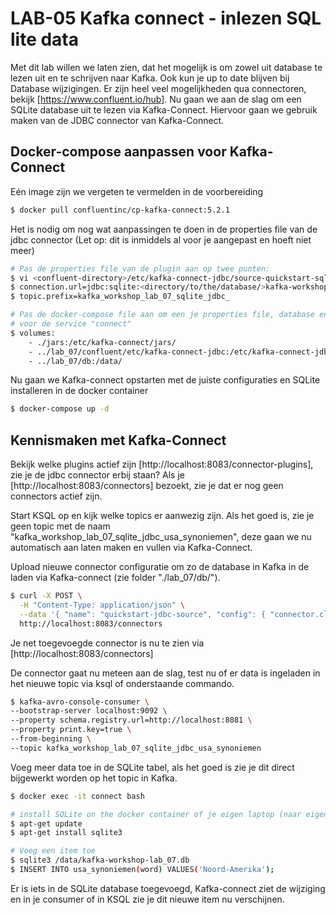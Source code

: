 # LAB-05 Kafka connect - inlezen SQL lite data 

Met dit lab willen we laten zien, dat het mogelijk is om zowel uit database te lezen uit en te schrijven naar Kafka. Ook kun je up to date blijven bij Database wijzigingen. Er zijn heel veel mogelijkheden qua connectoren, bekijk [https://www.confluent.io/hub]. Nu gaan we aan de slag om een SQLite database uit te lezen via Kafka-Connect. Hiervoor gaan we gebruik maken van de JDBC connector van Kafka-Connect.


## Docker-compose aanpassen voor Kafka-Connect
Eén image zijn we vergeten te vermelden in de voorbereiding
```sh
$ docker pull confluentinc/cp-kafka-connect:5.2.1
```

Het is nodig om nog wat aanpassingen te doen in de properties file van de jdbc connector 
(Let op: dit is inmiddels al voor je aangepast en hoeft niet meer)
```sh
# Pas de properties file van de plugin aan op twee punten:
$ vi <confluent-directory>/etc/kafka-connect-jdbc/source-quickstart-sqlite.properties
$ connection.url=jdbc:sqlite:<directory/to/the/database/>kafka-workshop-lab_07.db
$ topic.prefix=kafka_workshop_lab_07_sqlite_jdbc_

# Pas de docker-compose file aan om een je properties file, database en je plugin locatie te mounten:
# voor de service "connect"
$ volumes:
    - ./jars:/etc/kafka-connect/jars/
    - ../lab_07/confluent/etc/kafka-connect-jdbc:/etc/kafka-connect-jdbc/
    - ../lab_07/db:/data/
```

Nu gaan we Kafka-connect opstarten met de juiste configuraties en SQLite installeren in de docker container
```sh
$ docker-compose up -d
```

## Kennismaken met Kafka-Connect

Bekijk welke plugins actief zijn [http://localhost:8083/connector-plugins], zie je de jdbc connector erbij staan? Als je [http://localhost:8083/connectors] bezoekt, zie je dat er nog geen connectors actief zijn. 

Start KSQL op en kijk welke topics er aanwezig zijn. Als het goed is, zie je geen topic met de naam "kafka_workshop_lab_07_sqlite_jdbc_usa_synoniemen", deze gaan we nu automatisch aan laten maken en vullen via Kafka-Connect.

Upload nieuwe connector configuratie om zo de database in Kafka in de laden via Kafka-connect (zie folder "./lab_07/db/").
```sh
$ curl -X POST \
  -H "Content-Type: application/json" \
  --data '{ "name": "quickstart-jdbc-source", "config": { "connector.class": "io.confluent.connect.jdbc.JdbcSourceConnector", "tasks.max": 1, "connection.url": "jdbc:sqlite:/data/kafka-workshop-lab_07.db", "mode": "incrementing", "incrementing.column.name": "id", "timestamp.column.name": "modified", "topic.prefix": "kafka_workshop_lab_07_sqlite_jdbc_", "poll.interval.ms": 1000 } }' \
  http://localhost:8083/connectors 
```

Je net toegevoegde connector is nu te zien via [http://localhost:8083/connectors]

De connector gaat nu meteen aan de slag, test nu of er data is ingeladen in het nieuwe topic via ksql of onderstaande commando. 
```sh
$ kafka-avro-console-consumer \
--bootstrap-server localhost:9092 \
--property schema.registry.url=http://localhost:8081 \
--property print.key=true \
--from-beginning \
--topic kafka_workshop_lab_07_sqlite_jdbc_usa_synoniemen
```

Voeg meer data toe in de SQLite tabel, als het goed is zie je dit direct bijgewerkt worden op het topic in Kafka.
```sh
$ docker exec -it connect bash

# install SQLite on the docker container of je eigen laptop (naar eigen keuze)
$ apt-get update
$ apt-get install sqlite3

# Voeg een item toe
$ sqlite3 /data/kafka-workshop-lab_07.db
$ INSERT INTO usa_synoniemen(word) VALUES('Noord-Amerika');
```

Er is iets in de SQLite database toegevoegd, Kafka-connect ziet de wijziging en in je consumer of in KSQL zie je dit nieuwe item nu verschijnen. 

